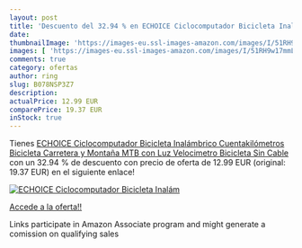 ```yaml
---
layout: post
title: 'Descuento del 32.94 % en ECHOICE Ciclocomputador Bicicleta Inalám'
date: 
thumbnailImage: 'https://images-eu.ssl-images-amazon.com/images/I/51RH9w17mmL._SL200_.jpg'
images: [ 'https://images-eu.ssl-images-amazon.com/images/I/51RH9w17mmL._SL200_.jpg' ]
comments: true
category: ofertas
author: ring
slug: B078NSP3Z7
description:
actualPrice: 12.99 EUR
comparePrice: 19.37 EUR
inStock: true
---
```


Tienes [ECHOICE Ciclocomputador Bicicleta Inalámbrico  Cuentakilómetros Bicicleta Carretera y Montaña MTB con Luz  Velocimetro Bicicleta Sin Cable](https://www.amazon.es/dp/B078NSP3Z7/?tag=tolees-21) con un 32.94 % de descuento con precio de oferta de 12.99 EUR (original: 19.37 EUR) en el siguiente enlace!

[![ECHOICE Ciclocomputador Bicicleta Inalám](https://images-eu.ssl-images-amazon.com/images/I/51RH9w17mmL._SL200_.jpg)](https://www.amazon.es/dp/B078NSP3Z7/?tag=tolees-21)

[Accede a la oferta!!](https://www.amazon.es/dp/B078NSP3Z7/?tag=tolees-21)

Links participate in Amazon Associate program and might generate a comission on qualifying sales


